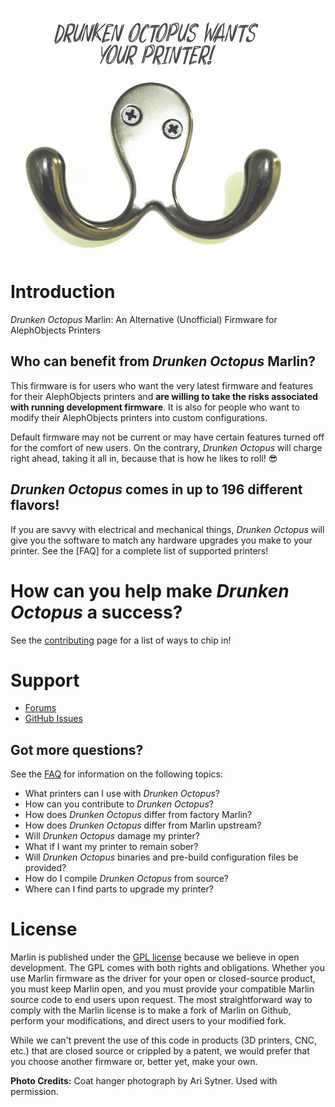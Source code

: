 ![Drunken Octopus Logo](drunken-octopus-small.jpg)

# Introduction

*Drunken Octopus* Marlin: An Alternative (Unofficial) Firmware for AlephObjects Printers

## Who can benefit from *Drunken Octopus* Marlin?

This firmware is for users who want the very latest firmware and features for their AlephObjects 
printers and **are willing to take the risks associated with running development firmware**. It is 
also for people who want to modify their AlephObjects printers into custom configurations.

Default firmware may not be current or may have certain features turned off for the comfort of new 
users. On the contrary, *Drunken Octopus* will charge right ahead, taking it all in, because that 
is how he likes to roll! :sunglasses:

## *Drunken Octopus* comes in up to 196 different flavors!

If you are savvy with electrical and mechanical things, *Drunken Octopus* will give you the 
software to match any hardware upgrades you make to your printer. See the [FAQ] for a complete 
list of supported printers!

# How can you help make *Drunken Octopus* a success?

See the [contributing](contributing.md) page for a list of ways to chip in!

# Support

* [Forums](https://forums.drunkenoctop.us/)
* [GitHub Issues](https://github.com/drunken-octopus/drunken-octopus-marlin/issues)

## Got more questions?

See the [FAQ](faq.md) for information on the following topics:

- What printers can I use with *Drunken Octopus*?
- How can you contribute to *Drunken Octopus*?
- How does *Drunken Octopus* differ from factory Marlin?
- How does *Drunken Octopus* differ from Marlin upstream?
- Will *Drunken Octopus* damage my printer?
- What if I want my printer to remain sober?
- Will *Drunken Octopus* binaries and pre-build configuration files be provided?
- How do I compile *Drunken Octopus* from source?
- Where can I find parts to upgrade my printer?



# License

Marlin is published under the [GPL license](/LICENSE) because we believe in open development. 
The GPL comes with both rights and obligations. Whether you use Marlin firmware as the driver 
for your open or closed-source product, you must keep Marlin open, and you must provide your 
compatible Marlin source code to end users upon request. The most straightforward way to comply 
with the Marlin license is to make a fork of Marlin on Github, perform your modifications, and 
direct users to your modified fork.

While we can't prevent the use of this code in products (3D printers, CNC, etc.) that are closed 
source or crippled by a patent, we would prefer that you choose another firmware or, better yet, 
make your own.

**Photo Credits:** Coat hanger photograph by Ari Sytner. Used with permission.
